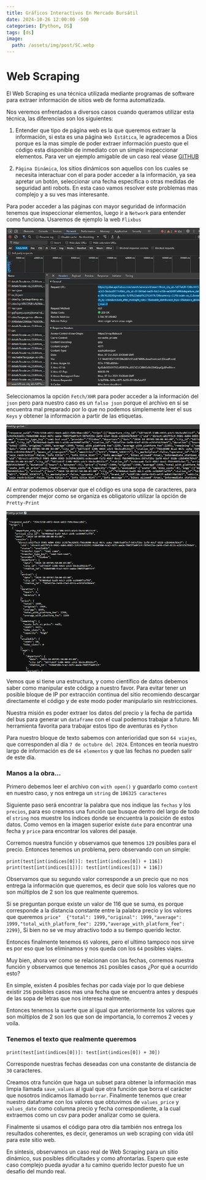 ```yaml
---
title: Gráficos Interactivos En Mercado Bursátil
date: 2024-10-26 12:00:00 -500
categories: [Python, DS]
tags: [ds]
image:
  path: /assets/img/post/SC.webp
---
```

# Web Scraping
El Web Scraping es una técnica utilizada mediante programas de software para extraer información de sitios web de forma automatizada.

Nos veremos enfrentados a diversos casos cuando queramos utilizar esta técnica, las diferencias son los siguientes:

1. Entender que tipo de página web es la que queremos extraer la información, si esta es una página `Web Estática`, le agradecemos a Dios porque es la mas simple de poder extraer información puesto que el código esta disponible de inmediato con un simple inspeccionar elementos. Para ver un ejemplo amigable de un caso real véase  [GITHUB](https://github.com/smrj23/DataScience/blob/main/Proyecto_Montannismo.ipynb)

2. `Página Dinámica`, los sitios dinámicos son aquellos con los cuales se necesita interactuar con el para poder acceder a la información, ya sea apretar un botón, seleccionar una fecha especifica o otras medidas de seguridad anti robots. En esta caso vamos resolver este problemas mas complejo y a su ves mas interesante.

Para poder acceder a las páginas con mayor seguridad de información tenemos que inspeccionar elementos, luego ir a `Network` para entender como funciona. Usaremos de ejemplo la web `Flixbus`

![SC1.webp](/assets/img/post/SC1.webp)

Seleccionamos la opción `Fetch/XHR` para poder acceder a la información del `json` pero para nuestro caso es un `falso json` porque el archivo en sí se encuentra mal preparado por lo que no podemos simplemente leer el sus `Keys` y obtener la información a partir de las etiquetas.

![SC2.webp](/assets/img/post/SC2.webp)

Al entrar podemos observar que el código es una sopa de caracteres, para comprender mejor como se organiza es obligatorio utilizar la opción de `Pretty-Print`

![SC3.webp](/assets/img/post/SC3.webp)

Vemos que si tiene una estructura, y como científico de datos debemos saber como manipular este código a nuestro favor. Para evitar tener un posible bloque de IP por extracción continua del sitio recomiendo descargar directamente el código y de este modo poder manipularlo sin restricciones.

Nuestra misión es poder extraer los datos del precio y la fecha de partida del bus para generar un `dataframe` con el cual podemos trabajar a futuro. Mi herramienta favorita para trabajar estos tipo de aventuras es `Python`

Para nuestro bloque de texto sabemos con anterioridad que son `64 viajes`, que corresponden al día `7 de octubre del 2024`. Entonces en teoría nuestro largo de información es de `64 elementos` y que las fechas no pueden salir de este día.

### Manos a la obra...

Primero debemos leer el archivo con `with open()` y guardarlo como `content` en nuestro caso, y nos entrega un `string` de `106325 caracteres`

Siguiente paso será encontrar la palabra que nos indique las `fechas` y los `precios`, para eso creamos una función que busque dentro del largo de todo el `string` nos muestre los índices donde se encuentra la posición de estos datos. Como vemos en la imagen superior existe `date` para encontrar una fecha y `price` para encontrar los valores del pasaje.

Corremos nuestra función y observamos que tenemos `129` posibles para el precio. Entonces tenemos un problema, pero observando con un simple:

```
print(test[int(indices[0])]: test[int(indices[0]) + 116])
print(test[int(indices[1])]: test[int(indices[1]) + 116])
```
Observamos que su segundo valor corresponde a un precio que no nos entrega la información que queremos, es decir que solo los valores que no son múltiplos de 2 son los que realmente queremos.

Si se preguntan porque existe un valor de 116 que se suma, es porque corresponde a la distancia constante entre la palabra precio y los valores que queremos  `price"  {"total": 1999,"original": 1999,"average": 1999,"total_with_platform_fee": 2299,"average_with_platform_fee": 2299}`, Si bien no se ve muy atractivo todo a su tiempo querido lector.

Entonces finalmente tenemos `65` valores, pero el ultimo tampoco nos sirve es por eso que los eliminamos y nos queda con los `64` posibles viajes.

Muy bien, ahora ver como se relacionan con las fechas, corremos nuestra función y observamos que tenemos `261` posibles casos ¿Por qué a ocurrido esto?

En simple, existen 4 posibles fechas por cada viaje por lo que debiese existir `256` posibles casos mas una fecha que se encuentra antes y después de las sopa de letras que nos interesa realmente.

Entonces tenemos la suerte que al igual que anteriormente los valores que son múltiplos de 2 son los que son de importancia,  lo corremos 2 veces y voila. 

### Tenemos el texto que realmente queremos

```
print(test[int(indices[0])]: test[int(indices[0]) + 30])
```
Corresponde nuestras fechas deseadas con una constante de distancia de `30` caracteres.

Creamos otra  función que haga un subset para obtener la información mas limpia llamada `save_values` al igual que otra función que borra el carácter que nosotros indicamos llamado  `borrar`. Finalmente tenemos que crear nuestro dataframe con los valores que obtuvimos de `values_price` y `values_date` como columna precio y fecha correspondiente, a la cual extraemos como un csv para poder analizar como se quiera.

Finalmente si usamos el código para otro día también nos entrega los resultados coherentes, es decir, generamos un web scraping con vida útil para este sitio web.

En síntesis, observamos un caso real de Web Scraping para un sitio dinámico, sus posibles dificultades y como afrontarlas. Espero que este caso complejo pueda ayudar a tu camino querido lector puesto fue un desafío del mundo real.